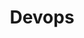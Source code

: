 ---
layout: category
title: Devops
permalink: /devops/
page_path: "/devops"
pagination:
  enabled: true
  category: devops
  combine: and
  permalink: /:num/
  per_page: 4
  sort_field: 'title'
  sort_reverse: false
---